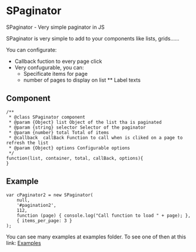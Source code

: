 SPaginator
==========

SPaginator - Very simple paginator in JS

SPaginator is very simple to add to your components like lists, grids......

You can configurate:

* Callback fuction to every page click
* Very confugurable, you can:
	* Specificate items for page
	* number of pages to display on list
** Label texts

## Component

```
/**
 * @class SPaginator component
 * @param {Object} list Object of the list tha is paginated
 * @param {string} selector Selector of the paginator 
 * @param {number} total Total of items
 * @callback  callBack Function to call when is cliked on a page to refresh the list
 * @param {Object} options Configurable options
 */
function(list, container, total, callBack, options){
}
```

## Example

```
var cPaginator2 = new SPaginator(
    null,
    '#pagination2',
    112,
    function (page) { console.log("Call function to load " + page); },
    { items_per_page: 3 }
);
```


You can see many examples at examples folder.
To see one of then at this link: [Examples](examples/paginator.html)